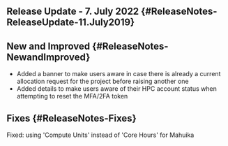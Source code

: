 ## Release Update - 7. July 2022 {#ReleaseNotes-ReleaseUpdate-11.July2019}

## New and Improved {#ReleaseNotes-NewandImproved}

-   Added a banner to make users aware in case there is already a
    current allocation request for the project before raising another
    one
-   Added details to make users aware of their HPC account status when
    attempting to reset the MFA/2FA token

## Fixes {#ReleaseNotes-Fixes}

Fixed: using \'Compute Units\' instead of \'Core Hours\' for Mahuika

 

 
